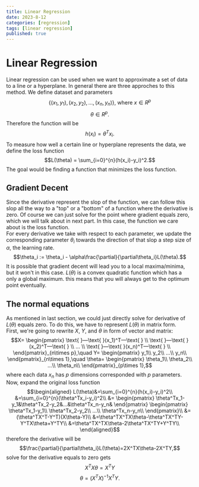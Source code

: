```yaml
---
title: Linear Regression
date: 2023-8-12
categories: [regression]
tags: [linear regression]
published: true
---
```


# Linear Regression
Linear regression can be used when we want to approximate a set of data to a line or a hyperplane. In general there are three approches to this method. 
We define dataset and parameters
$$\{(x_1, y_1), (x_2, y_2),...,(x_n, y_n)\}\text{, where }x\in R^p$$
$$\theta\in R^p.$$
Therefore the function will be
$$h(x_i) = \theta^T x_i.$$
To measure how well a certain line or hyperplane represents the data, we define the loss function
$$L(\theta) = \sum_{i=0}^{n}(h(x_i)-y_i)^2.$$
The goal would be finding a function that minimizes the loss function. 

## Gradient Decent
Since the derivative represent the slop of the function, we can follow this slop all the way to a "top" or a "bottom" of a function where the derivative is zero. Of course we can just solve for the point where gradient equals zero, which we will talk about in next part. In this case, the function we care about is the loss function.   
For every derivative we take with respect to each parameter, we update the corresponding parameter $\theta_i$ towards the direction of that slop a step size of $\alpha$, the learning rate. 
$$\theta_i := \theta_i - \alpha\frac{\partial}{\partial\theta_i}L(\theta).$$
It is possible that gradient decent will lead you to a local maxima/minima, but it won't in this case. $L(\theta)$ is a convex quadratic function which has a only a global maximum. this means that you will always get to the optimum point eventually. 

## The normal equations
As mentioned in last section, we could just directly solve for derivative of $L(\theta)$ equals zero. To do this, we have to represent $L(\theta)$ in matrix form.   
First, we're going to rewrite $X$, $Y$, and $\theta$ in form of vector and matrix:
$$X=
\begin{pmatrix} 
    \text{ }—\text{ }(x_1)^T—\text{ } \\
    \text{ }—\text{ }(x_2)^T—\text{ } \\
    ... \\
    \text{ }—\text{ }(x_n)^T—\text{ } \\
\end{pmatrix}_{n\times p},\quad
Y=
\begin{pmatrix}
    y_1\\
    y_2\\
    ...\\
    y_n\\
\end{pmatrix}_{n\times 1},\quad
\theta=
\begin{pmatrix} 
    \theta_1\\
    \theta_2\\
    ...\\
    \theta_n\\
\end{pmatrix}_{p\times 1},$$
where each data $x_n$ has $p$ dimensions corresponded with $p$ parameters.  
Now, expand the original loss function
$$\begin{aligned} 
L(\theta)&=\sum_{i=0}^{n}(h(x_i)-y_i)^2\\
&=\sum_{i=0}^{n}(\theta^Tx_i-y_i)^2\\
&=
\begin{pmatrix}
\theta^Tx_1-y_1&\theta^Tx_2-y_2&...&\theta^Tx_n-y_n&
\end{pmatrix}
\begin{pmatrix}
\theta^Tx_1-y_1\\
\theta^Tx_2-y_2\\
...\\
\theta^Tx_n-y_n\\
\end{pmatrix}\\
&=(\theta^TX^T-Y^T)(X\theta-Y)\\
&=\theta^TX^TX\theta-\theta^TX^TY-Y^TX\theta+Y^TY\\
&=\theta^TX^TX\theta-2\theta^TX^TY+Y^TY\\
\end{aligned}$$
therefore the derivative will be
$$\frac{\partial}{\partial\theta_i}L(\theta)=2X^TX\theta-2X^TY,$$
solve for the derivative equals to zero gets
$$X^TX\theta=X^TY$$
$$\theta=(X^TX)^{-1}X^TY.$$